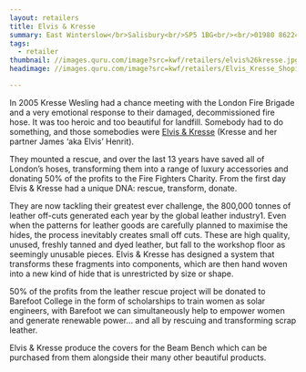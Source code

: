 ```yaml
---
layout: retailers
title: Elvis & Kresse
summary: East Winterslow</br>Salisbury<br/>SP5 1BG<br/><br/>01980 862244
tags:
  - retailer
thumbnail: //images.quru.com/image?src=kwf/retailers/elvis%26kresse.jpg&width=150&height=150&fill=none
headimage: //images.quru.com/image?src=kwf/retailers/Elvis_Kresse_Shopify_Banner_2048x.jpg

---
```


In 2005 Kresse Wesling had a chance meeting with the London Fire Brigade and a very emotional response to their damaged, decommissioned fire hose. It was too heroic and too beautiful for landfill. Somebody had to do something, and those somebodies were [Elvis & Kresse](//www.elvisandkresse.com "Elvis & Kresse") (Kresse and her partner James ‘aka Elvis’ Henrit).

They mounted a rescue, and over the last 13 years have saved all of London’s hoses, transforming them into a range of luxury accessories and donating 50% of the profits to the Fire Fighters Charity. From the first day Elvis & Kresse had a unique DNA: rescue, transform, donate.

They are now tackling their greatest ever challenge, the 800,000 tonnes of leather off-cuts generated each year by the global leather industry1. Even when the patterns for leather goods are carefully planned to maximise the hides, the process inevitably creates small off cuts. These are high quality, unused, freshly tanned and dyed leather, but fall to the workshop floor as seemingly unusable pieces. Elvis & Kresse has designed a system that transforms these fragments into components, which are then hand woven into a new kind of hide that is unrestricted by size or shape.

50% of the profits from the leather rescue project will be donated to Barefoot College in the form of scholarships to train women as solar engineers, with Barefoot we can simultaneously help to empower women and generate renewable power… and all by rescuing and transforming scrap leather.

Elvis & Kresse produce the covers for the Beam Bench which can be purchased from them alongside their many other beautiful products.
